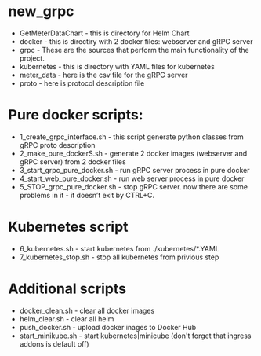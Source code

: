 # new_grpc

* GetMeterDataChart - this is directory for Helm Chart
* docker - this is directiry with 2 docker files: webserver and gRPC server
* grpc - These are the sources that perform the main functionality of the project.
* kubernetes - this is directory with YAML files for kubernetes
* meter_data - here is the csv file for the gRPC server
* proto - here is protocol description file

# Pure docker scripts:

* 1_create_grpc_interface.sh - this script generate python classes from gRPC proto description
* 2_make_pure_dockerS.sh - generate 2 docker images (webserver and gRPC server) from 2 docker files
* 3_start_grpc_pure_docker.sh - run gRPC server process in pure docker
* 4_start_web_pure_docker.sh - run web server process in pure docker
* 5_STOP_grpc_pure_docker.sh - stop gRPC server. now there are some problems in it - it doesn’t exit by CTRL+C.

# Kubernetes script

* 6_kubernetes.sh - start kubernetes from ./kubernetes/*.YAML
* 7_kubernetes_stop.sh - stop all kubernetes from privious step

# Additional scripts

* docker_clean.sh - clear all docker images
* helm_clear.sh - clear all helm
* push_docker.sh - upload docker inages to Docker Hub
* start_minikube.sh - start kubernetes|minicube (don't forget that ingress addons is default off)